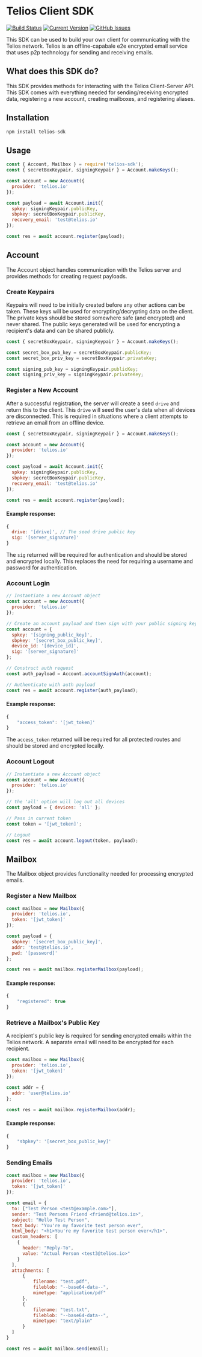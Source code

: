 # Telios Client SDK
[![Build Status](https://travis-ci.org/Telios-org/telios-sdk.svg?branch=master)](https://travis-ci.org/Telios-org/telios-sdk)
[![Current Version](https://img.shields.io/github/package-json/v/Telios-org/telios-sdk)](https://github.com/Telios-org/telios-sdk)
[![GitHub Issues](https://img.shields.io/github/issues/Telios-org/telios-sdk/open)](https://github.com/Telios-org/telios-sdk/issues)

This SDK can be used to build your own client for communicating with the Telios network. Telios is an offline-capabale e2e encrypted email service that uses p2p technology for sending and receiving emails.

## What does this SDK do?

This SDK provides methods for interacting with the Telios Client-Server API. This SDK comes with everything needed for sending/receiving encrypted data, registering a new account, creating mailboxes, and registering aliases.


## Installation

``` js
npm install telios-sdk
```

## Usage

``` js
const { Account, Mailbox } = require('telios-sdk');
const { secretBoxKeypair, signingKeypair } = Account.makeKeys();

const account = new Account({
  provider: 'telios.io'
});

const payload = await Account.init({
  spkey: signingKeypair.publicKey,
  sbpkey: secretBoxKeypair.publicKey,
  recovery_email: 'test@telios.io'
});

const res = await account.register(payload);
```

## Account
The Account object handles communication with the Telios server and provides methods for creating request payloads.

### Create Keypairs
Keypairs will need to be initially created before any other actions can be taken. These keys will be used for encrypting/decrypting data on the client. The private keys should be stored somewhere safe (and encrypted) and never shared. The public keys generated will be used for encrypting a recipient's data and can be shared publicly.

``` js
const { secretBoxKeypair, signingKeypair } = Account.makeKeys();

const secret_box_pub_key = secretBoxKeypair.publicKey;
const secret_box_priv_key = secretBoxKeypair.privateKey;

const signing_pub_key = signingKeypair.publicKey;
const signing_priv_key = signingKeypair.privateKey;
```

### Register a New Account
After a successful registration, the server will create a seed `drive` and return this to the client. This `drive` will seed the user's data when all devices are disconnected. This is required in situations where a client attempts to retrieve an email from an offline device.

```js
const { secretBoxKeypair, signingKeypair } = Account.makeKeys();

const account = new Account({
  provider: 'telios.io'
});

const payload = await Account.init({
  spkey: signingKeypair.publicKey,
  sbpkey: secretBoxKeypair.publicKey,
  recovery_email: 'test@telios.io'
});

const res = await account.register(payload);
```

#### Example response:
```js
{
  drive: '[drive]', // The seed drive public key
  sig: '[server_signature]'
}
```
The `sig` returned will be required for authentication and should be stored and encrypted locally. This replaces the need for requiring a username and password for authentication.

### Account Login
```js
// Instantiate a new Account object
const account = new Account({
  provider: 'telios.io'
});

// Create an account payload and then sign with your public signing key
const account = {
  spkey: '[signing_public_key]',
  sbpkey: '[secret_box_public_key]',
  device_id: '[device_id]',
  sig: '[server_signature]'
};

// Construct auth request
const auth_payload = Account.accountSignAuth(account);

// Authenticate with auth payload
const res = await account.register(auth_payload);
```

#### Example response:

```js
{
    "access_token": '[jwt_token]'
}
```
The `access_token` returned will be required for all protected routes and should be stored and encrypted locally.

### Account Logout

```js
// Instantiate a new Account object
const account = new Account({
  provider: 'telios.io'
});

// the 'all' option will log out all devices
const payload = { devices: 'all' };

// Pass in current token
const token = '[jwt_token]';

// Logout
const res = await account.logout(token, payload);
```

## Mailbox
The Mailbox object provides functionality needed for processing encrypted emails.

### Register a New Mailbox

``` js
const mailbox = new Mailbox({
  provider: 'telios.io',
  token: '[jwt_token]'
});

const payload = {
  sbpkey: '[secret_box_public_key]',
  addr: 'test@telios.io',
  pwd: '[password]'
};

const res = await mailbox.registerMailbox(payload);
```

#### Example response:

```js
{
    "registered": true
}
```

### Retrieve a Mailbox's Public Key
A recipient's public key is required for sending encrypted emails within the Telios network. A separate email will need to be encrypted for each recipient.

``` js
const mailbox = new Mailbox({
  provider: 'telios.io',
  token: '[jwt_token]'
});

const addr = {
  addr: 'user@telios.io'
};

const res = await mailbox.registerMailbox(addr);
```

#### Example response:

```js
{
    "sbpkey": '[secret_box_public_key]'
}
```

### Sending Emails

``` js
const mailbox = new Mailbox({
  provider: 'telios.io',
  token: '[jwt_token]'
});

const email = {
  to: ["Test Person <test@example.com>"],
  sender: "Test Persons Friend <friend@telios.io>",
  subject: "Hello Test Person",
  text_body: "You're my favorite test person ever",
  html_body: "<h1>You're my favorite test person ever</h1>",
  custom_headers: [
    {
      header: "Reply-To",
      value: "Actual Person <test3@telios.io>"
    }
  ],
  attachments: [
      {
          filename: "test.pdf",
          fileblob: "--base64-data--",
          mimetype: "application/pdf"
      },
      {
          filename: "test.txt",
          fileblob: "--base64-data--",
          mimetype: "text/plain"
      }
  ]
}

const res = await mailbox.send(email);
```
